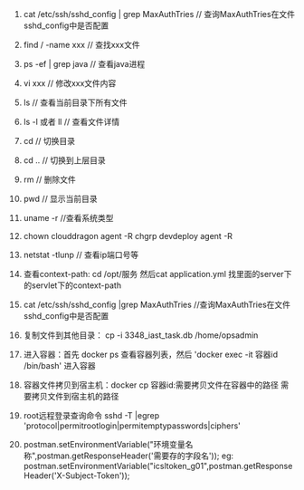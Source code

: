 1. cat /etc/ssh/sshd_config | grep MaxAuthTries     // 查询MaxAuthTries在文件sshd_config中是否配置

2. find / -name xxx    // 查找xxx文件

3. ps -ef | grep java    // 查看java进程

4. vi xxx    // 修改xxx文件内容

5. ls   // 查看当前目录下所有文件

6. ls -l  或者  ll    // 查看文件详情

7. cd   // 切换目录

8. cd ..   // 切换到上层目录

9. rm  // 删除文件

10. pwd  // 显示当前目录

11. uname -r  //查看系统类型

12. chown clouddragon agent -R
    chgrp devdeploy agent -R 

13. netstat -tlunp   // 查看ip端口号等

14. 查看context-path: cd /opt/服务 然后cat application.yml 找里面的server下的servlet下的context-path

15. cat /etc/ssh/sshd_config |grep MaxAuthTries     //查询MaxAuthTries在文件sshd_config中是否配置

16. 复制文件到其他目录： cp -i 3348_iast_task.db /home/opsadmin

17. 进入容器：首先 docker ps 查看容器列表，然后 'docker exec -it 容器id /bin/bash' 进入容器

18. 容器文件拷贝到宿主机：docker cp 容器id:需要拷贝文件在容器中的路径 需要拷贝文件到宿主机的路径

19. root远程登录查询命令  sshd -T |egrep 'protocol|permitrootlogin|permitemptypasswords|ciphers'

20. postman.setEnvironmentVariable("环境变量名称",postman.getResponseHeader('需要存的字段名'));
    eg: postman.setEnvironmentVariable("icsltoken_g01",postman.getResponseHeader('X-Subject-Token'));
